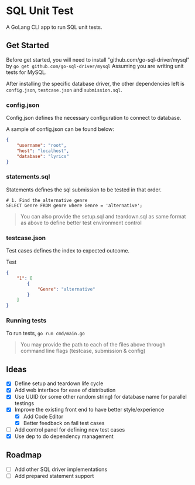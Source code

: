 # SQL Unit Test

A GoLang CLI app to run SQL unit tests.

## Get Started

Before get started, you will need to install "github.com/go-sql-driver/mysql"
by `go get github.com/go-sql-driver/mysql` Assuming you are writing unit tests
for MySQL.

After installing the specific database driver, the other dependencies left is
`config.json`, `testcase.json` and `submission.sql`.

### config.json

Config.json defines the necessary configuration to connect to database.

A sample of config.json can be found below:

```json
{
    "username": "root",
    "host": "localhost",
    "database": "lyrics"
}
```

### statements.sql

Statements defines the sql submission to be tested in that order.

```
# 1. Find the alternative genre
SELECT Genre FROM genre where Genre = 'alternative';
```

> You can also provide the setup.sql and teardown.sql as same format as above to
> define better test environment control

### testcase.json

Test cases defines the index to expected outcome.

Test

```json
{
    "1": [
        {
            "Genre": "alternative"
        }
    ]
}
```

### Running tests

To run tests, `go run cmd/main.go`

> You may provide the path to each of the files above through command line flags (testcase, submission & config)

## Ideas

- [x] Define setup and teardown life cycle
- [x] Add web interface for ease of distribution
- [x] Use UUID (or some other random string) for database name for parallel testings
- [x] Improve the existing front end to have better style/experience
    - [x] Add Code Editor
    - [x] Better feedback on fail test cases
- [ ] Add control panel for defining new test cases
- [x] Use dep to do dependency management

## Roadmap

- [ ] Add other SQL driver implementations
- [ ] Add prepared statement support
